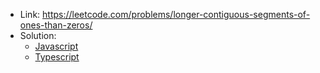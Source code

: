 - Link: https://leetcode.com/problems/longer-contiguous-segments-of-ones-than-zeros/
- Solution:
  - [Javascript](index.js)
  - [Typescript](index.ts)
